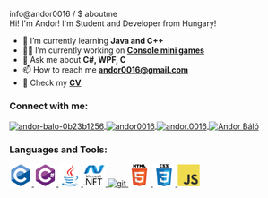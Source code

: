 info@andor0016 / $ aboutme <br>
    Hi! I'm Andor!
    I'm Student and Developer from Hungary!

- 🌱 I’m currently learning **Java and C++**
- 👨‍💻 I’m currently working on <a href="https://github.com/Andor0016/consoleminigames" target="_blank">**Console mini games**</a>
- 💬 Ask me about **C#, WPF, C**
- 📫 How to reach me **andor0016@gmail.com**
- 📄 Check my <a href="https://drive.google.com/file/d/1iHGxLgqRuoPrMsTzuqbKEY9Zsuca4Mk_/view?usp=sharing" target="_blank">**CV**</a>

<h3 align="left">Connect with me:</h3>
<p align="left">

<a href="https://www.linkedin.com/in/andor0016/" target="blank">
    <img align="center" src="https://raw.githubusercontent.com/rahuldkjain/github-profile-readme-generator/master/src/images/icons/Social/linked-in-alt.svg" alt="andor-balo-0b23b1256" height="30" width="40" />
</a>
<a href="https://stackoverflow.com/users/andor0016" target="blank">
    <img align="center" src="https://raw.githubusercontent.com/rahuldkjain/github-profile-readme-generator/master/src/images/icons/Social/stack-overflow.svg" alt="andor0016" height="30" width="40" />
</a>
<a href="https://instagram.com/andor.0016" target="blank">
    <img align="center" src="https://raw.githubusercontent.com/rahuldkjain/github-profile-readme-generator/master/src/images/icons/Social/instagram.svg" alt="andor.0016" height="30" width="40" />
</a>
<a href="https://www.youtube.com/channel/UCqbSPCuyQEmhgkjOPuLjNcw" target="blank">
    <img align="center" src="https://raw.githubusercontent.com/rahuldkjain/github-profile-readme-generator/master/src/images/icons/Social/youtube.svg" alt="Andor Báló" height="30" width="40" />
    </a>
</p>

<h3 align="left">Languages and Tools:</h3>
<p align="left"> 
    <a href="https://www.cprogramming.com/" target="_blank" rel="noreferrer"> 
        <img src="https://raw.githubusercontent.com/devicons/devicon/master/icons/c/c-original.svg" alt="c" width="40" height="40"/> 
    </a>  
    <a href="https://www.w3schools.com/cs/" target="_blank" rel="noreferrer"> 
        <img src="https://raw.githubusercontent.com/devicons/devicon/master/icons/csharp/csharp-original.svg" alt="csharp" width="40" height="40"/> 
    </a>  
    <a href="https://www.w3schools.com/java/" target="_blank" rel="noreferrer"> 
        <img src="https://raw.githubusercontent.com/devicons/devicon/master/icons/java/java-original.svg" alt="java" width="40" height="40"/> 
    </a>  
    <a href="https://dotnet.microsoft.com/" target="_blank" rel="noreferrer"> 
        <img src="https://raw.githubusercontent.com/devicons/devicon/master/icons/dot-net/dot-net-original-wordmark.svg" alt="dotnet" width="40" height="40"/> 
    </a> 
    <a href="https://git-scm.com/" target="_blank" rel="noreferrer"> 
        <img src="https://www.vectorlogo.zone/logos/git-scm/git-scm-icon.svg" alt="git" width="40" height="40"/> 
    </a> 
    <a href="https://www.w3.org/html/" target="_blank" rel="noreferrer"> 
        <img src="https://raw.githubusercontent.com/devicons/devicon/master/icons/html5/html5-original-wordmark.svg" alt="html5" width="40" height="40"/> 
    </a>
    <a href="https://www.w3schools.com/css/" target="_blank" rel="noreferrer"> 
        <img src="https://raw.githubusercontent.com/devicons/devicon/master/icons/css3/css3-original-wordmark.svg" alt="css3" width="40" height="40"/> 
    </a>
    <a href="https://www.w3schools.com/js/" target="_blank" rel="noreferrer"> 
        <img src="https://raw.githubusercontent.com/devicons/devicon/master/icons/javascript/javascript-original.svg" alt="css3" width="40" height="40"/> 
    </a>
</p>
